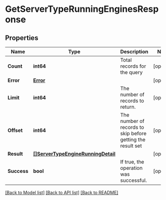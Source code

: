 # GetServerTypeRunningEnginesResponse

## Properties

Name | Type | Description | Notes
------------ | ------------- | ------------- | -------------
**Count** | **int64** | Total records for the query | [optional] 
**Error** | [**Error**](Error.md) |  | [optional] 
**Limit** | **int64** | The number of records to return. | [optional] 
**Offset** | **int64** | The number of records to skip before getting the result set | [optional] 
**Result** | [**[]ServerTypeEngineRunningDetail**](ServerTypeEngineRunningDetail.md) |  | [optional] 
**Success** | **bool** | If true, the operation was successful. | [optional] 

[[Back to Model list]](../README.md#documentation-for-models) [[Back to API list]](../README.md#documentation-for-api-endpoints) [[Back to README]](../README.md)


